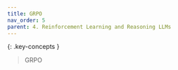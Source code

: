 ```yaml
---
title: GRPO
nav_order: 5
parent: 4. Reinforcement Learning and Reasoning LLMs
---
```


{: .key-concepts }
> GRPO

